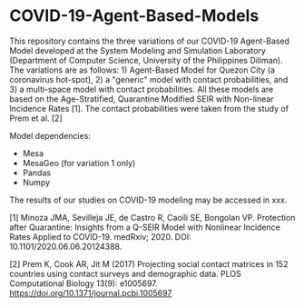 # COVID-19-Agent-Based-Models

This repository contains the three variations of our COVID-19 Agent-Based Model developed at the System Modeling and Simulation Laboratory (Department of Computer Science, University of the Philippines Diliman). The variations are as follows: 1) Agent-Based Model for Quezon City (a coronavirus hot-spot), 2) a "generic" model with contact probabilities, and 3) a multi-space model with contact probabilities. All these models are based on the Age-Stratified, Quarantine Modified SEIR with Non-linear Incidence Rates [1]. The contact probabilities were taken from the study of Prem et al. [2]

Model dependencies: 
- Mesa 
- MesaGeo (for variation 1 only)
- Pandas 
- Numpy

The results of our studies on COVID-19 modeling may be accessed in xxx.

[1] Minoza JMA, Sevilleja JE, de Castro R, Caoili SE, Bongolan VP. Protection after Quarantine: Insights from a Q-SEIR Model with Nonlinear Incidence Rates Applied to COVID-19. medRxiv; 2020. DOI: 10.1101/2020.06.06.20124388.

[2] Prem K, Cook AR, Jit M (2017) Projecting social contact matrices in 152 countries using contact surveys and demographic data. PLOS Computational Biology 13(9): e1005697. https://doi.org/10.1371/journal.pcbi.1005697
